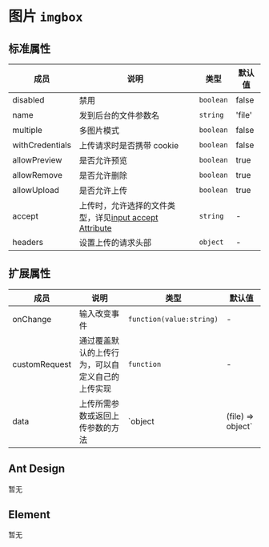 # 图片 `imgbox`

## 标准属性

| 成员 | 说明 | 类型 | 默认值 |
| --- | --- | --- | --- |
| disabled | 禁用 | `boolean` | false |
| name | 发到后台的文件参数名 | `string` | 'file' |
| multiple | 多图片模式 | `boolean` | false |
| withCredentials | 上传请求时是否携带 cookie | `boolean` | false |
| allowPreview | 是否允许预览 | `boolean` | true |
| allowRemove | 是否允许删除 | `boolean` | true |
| allowUpload | 是否允许上传 | `boolean` | true |
| accept | 上传时，允许选择的文件类型，详见[input accept Attribute](https://developer.mozilla.org/en-US/docs/Web/HTML/Element/input#attr-accept) | `string` | - |
| headers | 设置上传的请求头部 | `object` | - |

## 扩展属性

| 成员 | 说明 | 类型 | 默认值 |
| --- | --- | --- | --- |
| onChange | 输入改变事件 | `function(value:string)` | - |
| customRequest | 通过覆盖默认的上传行为，可以自定义自己的上传实现 | `function` | - |
| data | 上传所需参数或返回上传参数的方法 | `object|(file) => object` | - |

## Ant Design

暂无

## Element

暂无